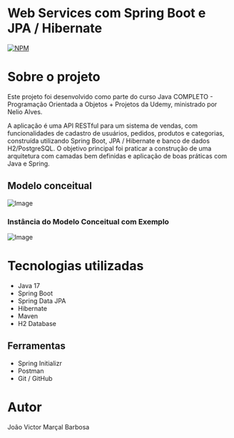 # Web Services com Spring Boot e JPA / Hibernate 
[![NPM](https://img.shields.io/npm/l/react)](https://github.com/JoaoVictorMarcal/projeto-springboot/blob/main/licence) 

# Sobre o projeto

Este projeto foi desenvolvido como parte do curso Java COMPLETO - Programação Orientada a Objetos + Projetos da Udemy, ministrado por Nelio Alves.

A aplicação é uma API RESTful para um sistema de vendas, com funcionalidades de cadastro de usuários, pedidos, produtos e categorias, 
construída utilizando Spring Boot, JPA / Hibernate e banco de dados H2/PostgreSQL. 
O objetivo principal foi praticar a construção de uma arquitetura com camadas bem definidas e aplicação de boas práticas com Java e Spring.

## Modelo conceitual
![Image](https://github.com/user-attachments/assets/cf0e14f5-4de9-4b27-8b97-a561aef57ab0)

### Instância do Modelo Conceitual com  Exemplo

![Image](https://github.com/user-attachments/assets/9e84512c-d1f8-4f0b-bab1-c981b0f558ae)

# Tecnologias utilizadas
- Java 17
- Spring Boot
- Spring Data JPA
- Hibernate
- Maven
- H2 Database

## Ferramentas
- Spring Initializr
- Postman
- Git / GitHub



# Autor

João Victor Marçal Barbosa
